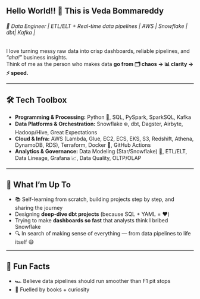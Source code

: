 ## Hello World!! 👋 This is Veda Bommareddy

###### 🚀 Data Engineer | ETL/ELT + Real-time data pipelines | AWS | Snowflake | dbt| Kafka |

I love turning messy raw data into crisp dashboards, reliable pipelines, and *“aha!”* business insights.  
Think of me as the person who makes data **go from 🗂️ chaos → 📊 clarity → ⚡ speed.**

---

## 🛠️ Tech Toolbox  
- **Programming & Processing:** Python 🐍, SQL, PySpark, SparkSQL, Kafka  
- **Data Platforms & Orchestration:** Snowflake ❄️, dbt, Dagster, Airbyte, Hadoop/Hive, Great Expectations  
- **Cloud & Infra:** AWS (Lambda, Glue, EC2, ECS, EKS, S3, Redshift, Athena, DynamoDB, RDS), Terraform, Docker 🐳, GitHub Actions  
- **Analytics & Governance:** Data Modeling (Star/Snowflake) 🌟, ETL/ELT, Data Lineage, Grafana 📈, Data Quality, OLTP/OLAP  

---

## 🎯 What I’m Up To  
- 📚 Self-learning from scratch, building projects step by step, and sharing the journey  
- Designing **deep-dive dbt projects** (because SQL + YAML = ❤️)  
- Trying to make **dashboards so fast** that analysts think I bribed Snowflake  
- 🔍 In search of making sense of everything — from data pipelines to life itself 😅  

---

## 🌱 Fun Facts  
- 🏎️ Believe data pipelines should run smoother than F1 pit stops  
- 📕 Fuelled by books + curiosity  



<!--
**vedaBommareddy23/vedaBommareddy23** is a ✨ _special_ ✨ repository because its `README.md` (this file) appears on your GitHub profile.

Here are some ideas to get you started:

- 🔭 I’m currently working on ...
- 🌱 I’m currently learning ...
- 👯 I’m looking to collaborate on ...
- 🤔 I’m looking for help with ...
- 💬 Ask me about ...
- 📫 How to reach me: ...
- 😄 Pronouns: ...
- ⚡ Fun fact: ...
-->
